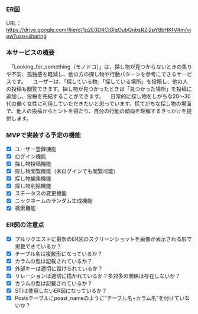 ### ER図
URL： https://drive.google.com/file/d/1g2E0DRCjGlqOubQnbsRZi2pY8bHKfV4m/view?usp=sharing

### 本サービスの概要
　「Looking_for_something（モノドコ）」は、探し物が見つからないときの焦りや不安、孤独感を軽減し、他の方の探し物や行動パターンを参考にできるサービスです。
　ユーザーは、「探している物」「探している場所」を投稿し、他の人の投稿も閲覧できます。探し物が見つかったときは「見つかった場所」を投稿に追加し、投稿を完結することができます。
　日常的に探し物をしがちな20～30代の働く女性に利用していただきたいと思っています。慌てがちな探し物の場面で、他人の投稿からヒントを得たり、自分の行動の傾向を理解するきっかけを提供します。

### MVPで実装する予定の機能
- [x] ユーザー登録機能
- [x] ログイン機能
- [x] 探し物投稿機能
- [x] 探し物閲覧機能（未ログインでも閲覧可能）
- [x] 探し物編集機能
- [x] 探し物削除機能
- [x] ステータスの変更機能
- [x] ニックネームのランダム生成機能
- [x] 検索機能

### ER図の注意点
- [x] プルリクエストに最新のER図のスクリーンショットを画像が表示される形で掲載できているか？
- [x] テーブル名は複数形になっているか？
- [x] カラムの型は記載されているか？
- [x] 外部キーは適切に設けられているか？
- [x] リレーションは適切に描かれているか？多対多の関係は存在しないか？
- [x] カラムの型は記載されているか？
- [x] STIは使用しないER図になっているか？
- [x] Postsテーブルにpoast_nameのように"テーブル名+カラム名"を付けていないか？